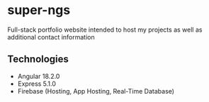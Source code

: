 # super-ngs
Full-stack portfolio website intended to host my projects as well as additional contact information

## Technologies
- Angular 18.2.0
- Express 5.1.0
- Firebase (Hosting, App Hosting, Real-Time Database)
